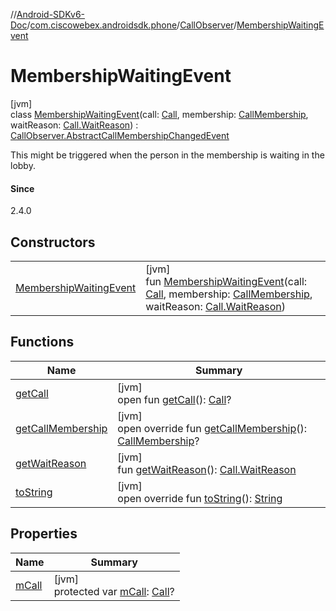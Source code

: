 //[Android-SDKv6-Doc](../../../../index.md)/[com.ciscowebex.androidsdk.phone](../../index.md)/[CallObserver](../index.md)/[MembershipWaitingEvent](index.md)

# MembershipWaitingEvent

[jvm]\
class [MembershipWaitingEvent](index.md)(call: [Call](../../-call/index.md), membership: [CallMembership](../../-call-membership/index.md), waitReason: [Call.WaitReason](../../-call/-wait-reason/index.md)) : [CallObserver.AbstractCallMembershipChangedEvent](../-abstract-call-membership-changed-event/index.md)

This might be triggered when the person in the membership is waiting in the lobby.

#### Since

2.4.0

## Constructors

| | |
|---|---|
| [MembershipWaitingEvent](-membership-waiting-event.md) | [jvm]<br>fun [MembershipWaitingEvent](-membership-waiting-event.md)(call: [Call](../../-call/index.md), membership: [CallMembership](../../-call-membership/index.md), waitReason: [Call.WaitReason](../../-call/-wait-reason/index.md)) |

## Functions

| Name | Summary |
|---|---|
| [getCall](../-abstract-call-event/get-call.md) | [jvm]<br>open fun [getCall](../-abstract-call-event/get-call.md)(): [Call](../../-call/index.md)? |
| [getCallMembership](../-abstract-call-membership-changed-event/get-call-membership.md) | [jvm]<br>open override fun [getCallMembership](../-abstract-call-membership-changed-event/get-call-membership.md)(): [CallMembership](../../-call-membership/index.md)? |
| [getWaitReason](get-wait-reason.md) | [jvm]<br>fun [getWaitReason](get-wait-reason.md)(): [Call.WaitReason](../../-call/-wait-reason/index.md) |
| [toString](../-abstract-call-membership-changed-event/to-string.md) | [jvm]<br>open override fun [toString](../-abstract-call-membership-changed-event/to-string.md)(): [String](https://kotlinlang.org/api/latest/jvm/stdlib/kotlin/-string/index.html) |

## Properties

| Name | Summary |
|---|---|
| [mCall](../-abstract-call-event/m-call.md) | [jvm]<br>protected var [mCall](../-abstract-call-event/m-call.md): [Call](../../-call/index.md)? |
